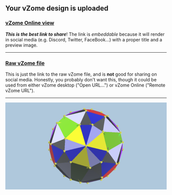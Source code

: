 ## Your vZome design is uploaded

### [vZome Online view][embed]

***This is the best link to share***!  The link is *embeddable* because it will render in social media (e.g. Discord, Twitter, FaceBook...) with a proper title and a preview image.

---

### [Raw vZome file][raw]

This is just the link to the raw vZome file, and is **not** good for
sharing on social media.
Honestly, you probably don't want this, though it could be used from either
vZome desktop ("Open URL...") or vZome Online ("Remote vZome URL").

---

![Image](<Compound-of-3 Cubes-Plus-1-mod-skeleton-out-cubes.png>)


[embed]: <https://vzome.com/app/embed.py?url=https://raw.githubusercontent.com/ThynStyx/vzome-sharing/main/2021/11/25/17-34-20-Compound-of-3%2BCubes-Plus-1-mod-skeleton-out-cubes/Compound-of-3+Cubes-Plus-1-mod-skeleton-out-cubes.vZome>
[raw]: <https://raw.githubusercontent.com/ThynStyx/vzome-sharing/main/2021/11/25/17-34-20-Compound-of-3+Cubes-Plus-1-mod-skeleton-out-cubes/Compound-of-3 Cubes-Plus-1-mod-skeleton-out-cubes.vZome>
